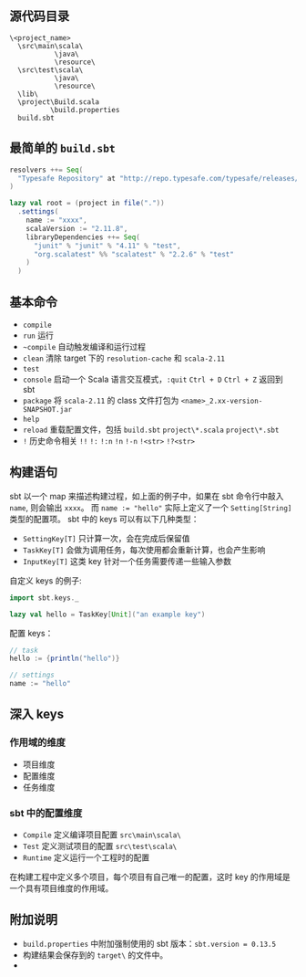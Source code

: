 
## 源代码目录

```
\<project_name>
  \src\main\scala\
           \java\
           \resource\
  \src\test\scala\
           \java\
           \resource\
  \lib\
  \project\Build.scala
          \build.properties
  build.sbt
```

## 最简单的 `build.sbt`

```scala
resolvers ++= Seq(
  "Typesafe Repository" at "http://repo.typesafe.com/typesafe/releases/"
)

lazy val root = (project in file("."))
  .settings(
    name := "xxxx",
    scalaVersion := "2.11.8",
    libraryDependencies ++= Seq(
      "junit" % "junit" % "4.11" % "test",
      "org.scalatest" %% "scalatest" % "2.2.6" % "test"
    )
  )
```

## 基本命令

+ `compile`
+ `run` 运行
+ `~compile` 自动触发编译和运行过程
+ `clean` 清除 target 下的 `resolution-cache` 和 `scala-2.11`
+ `test`
+ `console` 启动一个 Scala 语言交互模式，`:quit` `Ctrl + D` `Ctrl + Z` 返回到 sbt
+ `package` 将 `scala-2.11` 的 class 文件打包为 `<name>_2.xx-version-SNAPSHOT.jar`
+ `help`
+ `reload` 重载配置文件，包括 `build.sbt` `project\*.scala` `project\*.sbt`
+ `!` 历史命令相关 `!!` `!:` `!:n` `!n` `!-n` `!<str>` `!?<str>`

## 构建语句
 
sbt 以一个 map 来描述构建过程，如上面的例子中，如果在 sbt 命令行中敲入 `name`, 则会输出 `xxxx`。
而 `name := "hello"` 实际上定义了一个 `Setting[String]` 类型的配置项。 sbt 中的 keys 可以有以下几种类型：

+ `SettingKey[T]` 只计算一次，会在完成后保留值
+ `TaskKey[T]`  会做为调用任务，每次使用都会重新计算，也会产生影响
+ `InputKey[T]`  这类 key 针对一个任务需要传递一些输入参数

自定义 keys 的例子:

```scala
import sbt.keys._

lazy val hello = TaskKey[Unit]("an example key")
```

配置 keys：

```scala
// task
hello := {println("hello")}

// settings
name := "hello"
```

## 深入 keys

### 作用域的维度

+ 项目维度
+ 配置维度
+ 任务维度

### sbt 中的配置维度
+ `Compile` 定义编译项目配置 `src\main\scala\`
+ `Test` 定义测试项目的配置  `src\test\scala\`
+ `Runtime` 定义运行一个工程时的配置

在构建工程中定义多个项目，每个项目有自己唯一的配置，这时 key 的作用域是一个具有项目维度的作用域。


## 附加说明

+ `build.properties` 中附加强制使用的 sbt 版本：`sbt.version = 0.13.5`
+ 构建结果会保存到的 `target\` 的文件中。
+ 